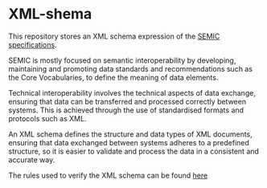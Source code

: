 # XML-shema

This repository stores an XML schema expression of the [SEMIC specifications](https://github.com/SEMICeu#-semic-specifications).

SEMIC is mostly focused on semantic interoperability by developing, maintaining and promoting data standards and recommendations such as the Core Vocabularies, to define the meaning of data elements.

Technical interoperability involves the technical aspects of data exchange, ensuring that data can be transferred and processed correctly between systems. This is achieved through the use of standardised formats and protocols such as XML.

An XML schema defines the structure and data types of XML documents, ensuring that data exchanged between systems adheres to a predefined structure, so it is easier to validate and process the data in a consistent and accurate way.

The rules used to verify the XML schema can be found [here](./rules/rules_schematron.md)
